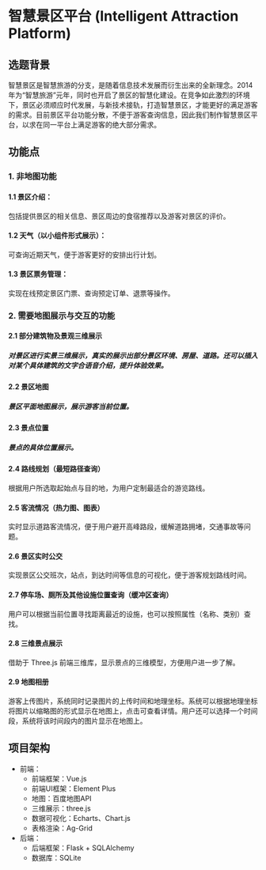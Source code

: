 # 智慧景区平台 (Intelligent Attraction Platform)


## 选题背景
智慧景区是智慧旅游的分支，是随着信息技术发展而衍生出来的全新理念。2014年为“智慧旅游”元年，同时也开启了景区的智慧化建设。在竞争如此激烈的环境下，景区必须顺应时代发展，与新技术接轨，打造智慧景区，才能更好的满足游客的需求。目前景区平台功能分散，不便于游客查询信息，因此我们制作智慧景区平台，以求在同一平台上满足游客的绝大部分需求。

## 功能点

### 1. 非地图功能

#### 1.1 景区介绍：
包括提供景区的相关信息、景区周边的食宿推荐以及游客对景区的评价。

#### 1.2 天气（以小组件形式展示）：
可查询近期天气，便于游客更好的安排出行计划。

#### 1.3 景区票务管理：
实现在线预定景区门票、查询预定订单、退票等操作。

### 2. 需要地图展示与交互的功能

#### 2.1 部分建筑物及景观三维展示
##### 对景区进行实景三维展示，真实的展示出部分景区环境、房屋、道路。还可以插入对某个具体建筑的文字合语音介绍，提升体验效果。
#### 2.2 景区地图
#####  景区平面地图展示，展示游客当前位置。
#### 2.3 景点位置
#####  景点的具体位置展示。
#### 2.4 路线规划（最短路径查询）
根据用户所选取起始点与目的地，为用户定制最适合的游览路线。

#### 2.5 客流情况（热力图、图表）
实时显示道路客流情况，便于用户避开高峰路段，缓解道路拥堵，交通事故等问题。
#### 2.6 景区实时公交
实现景区公交班次，站点，到达时间等信息的可视化，便于游客规划路线时间。

#### 2.7 停车场、厕所及其他设施位置查询（缓冲区查询）
用户可以根据当前位置寻找距离最近的设施，也可以按照属性（名称、类别）查找。

#### 2.8 三维景点展示
借助于 Three.js 前端三维库，显示景点的三维模型，方便用户进一步了解。

#### 2.9 地图相册
游客上传图片，系统同时记录图片的上传时间和地理坐标。系统可以根据地理坐标将图片以缩略图的形式显示在地图上，点击可查看详情。用户还可以选择一个时间段，系统将该时间段内的图片显示在地图上。


## 项目架构
- 前端：
  - 前端框架：Vue.js
  - 前端UI框架：Element Plus
  - 地图：百度地图API
  - 三维展示：three.js
  - 数据可视化：Echarts、Chart.js
  - 表格渲染：Ag-Grid
- 后端：
  - 后端框架：Flask + SQLAlchemy
  - 数据库：SQLite





